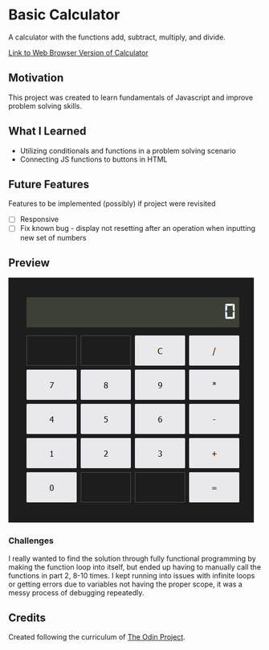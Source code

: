 # Basic Calculator

A calculator with the functions add, subtract, multiply, and divide.

[Link to Web Browser Version of Calculator](https://waynecen.github.io/project/calculator/)

## Motivation
This project was created to learn fundamentals of Javascript and improve problem solving skills.

## What I Learned
- Utilizing conditionals and functions in a problem solving scenario
- Connecting JS functions to buttons in HTML

## Future Features
Features to be implemented (possibly) if project were revisited
- [ ] Responsive
- [ ] Fix known bug - display not resetting after an operation when inputting new set of numbers

## Preview
![Preview of Calculator](https://github.com/waynecen/calculator/blob/main/calculator.png)

### Challenges
I really wanted to find the solution through fully functional programming by making the function loop into itself, but ended up having to manually call the functions in part 2, 8-10 times. I kept running into issues with infinite loops or getting errors due to variables not having the proper scope, it was a messy process of debugging repeatedly.

## Credits
Created following the curriculum of [The Odin Project](https://www.theodinproject.com/paths/foundations/courses/foundations).
